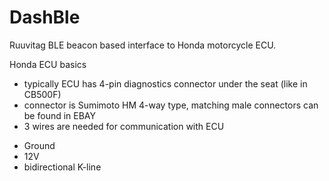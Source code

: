 # DashBle

Ruuvitag BLE beacon based interface to Honda motorcycle ECU.

Honda ECU basics

- typically ECU has 4-pin diagnostics connector under the seat (like in CB500F)
- connector is Sumimoto HM 4-way type, matching male connectors can be found in EBAY
- 3 wires are needed for communication with ECU
 * Ground
 * 12V
 * bidirectional K-line


